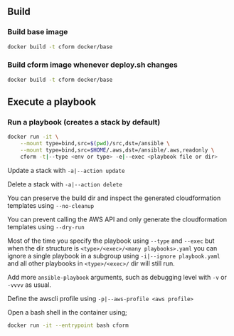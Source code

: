 ## Build

### Build base image

```bash
docker build -t cform docker/base
```

### Build cform image whenever deploy.sh changes

```bash
docker build -t cform docker/base
```

## Execute a playbook

### Run a playbook (creates a stack by default)

```bash
docker run -it \
    --mount type=bind,src=$(pwd)/src,dst=/ansible \
    --mount type=bind,src=$HOME/.aws,dst=/ansible/.aws,readonly \
    cform -t|--type <env or type> -e|--exec <playbook file or dir>
```

Update a stack with `-a|--action update`

Delete a stack with `-a|--action delete`

You can preserve the build dir and inspect the generated cloudformation templates using `--no-cleanup`

You can prevent calling the AWS API and only generate the cloudformation templates using `--dry-run`

Most of the time you specify the playbook using `--type` and `--exec` but when the dir structure is `<type>/<exec>/<many playbooks>.yaml` you can ignore a single playbook in a subgroup using `-i|--ignore playbook.yaml` and all other playbooks in `<type>/<exec>/` dir will still run.

Add more `ansible-playbook` arguments, such as debugging level with `-v` or `-vvvv` as usual.

Define the awscli profile using `-p|--aws-profile <aws profile>`

Open a bash shell in the container using;

```bash
docker run -it --entrypoint bash cform
```
